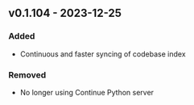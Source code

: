 ## v0.1.104 - 2023-12-25

### Added

- Continuous and faster syncing of codebase index

### Removed

- No longer using Continue Python server
